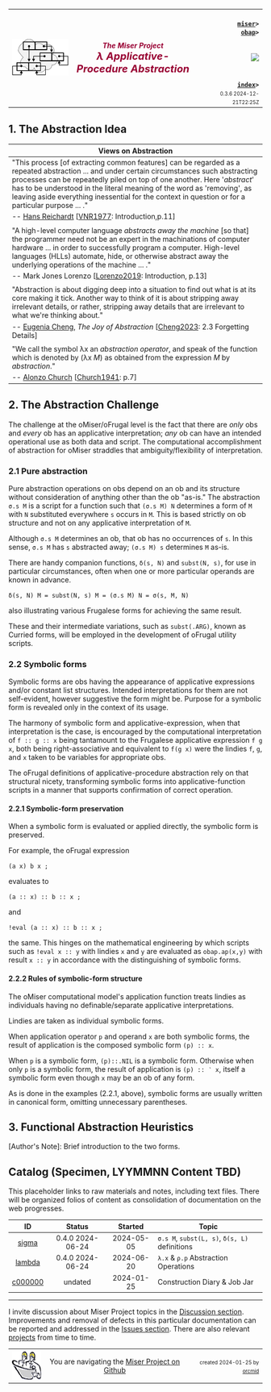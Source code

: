 <!-- index.md 0.3.6                 UTF-8                         2024-12-21
     ----1----|----2----|----3----|----4----|----5----|----6----|----7----|--*
     source <https://github.com/orcmid/miser/blob/master/docs/lambda/index.md>
     publication <https://orcmid.github.io/miser/lambda/>
     -->
<table border="0" width="100%">
  <tr>
    <td width="25%" align="left" height="6">
       <a href="../" title="The Miser Project on GitHub">
       <img src="../images/misertheory-logo.png" /></a>
    </td>
       <td width="48%" height="6"><p align="center"><font color="#990033"><strong>
	<i>The Miser Project</i><br />
    <i><big><big>λ Applicative-Procedure Abstraction</big></big></i></strong></font></p>
    </td>
    <td width="27%" height="6" valign="middle" align="right">
      <b><code>
	  <a href="../" target="_top">miser</a>&gt;
      <a href="./" target="_top">obap</a>&gt;
      </code></b>
      <br /><br />
      <a href="https://clustrmaps.com/site/1bw9w" title="Visit tracker">
            <img src="//www.clustrmaps.com/map_v2.png?d=3-2eQV4fOuelVHp_YtztZ0hl9Uj4ei9zLKw_nRgCgyM&cl=ffffff" />
      </a>
      <br /><br />
      <b><code>
         <a href="index.html" target="_top">index</a>&gt;</code></b>
      <br />
      <small><small>
        0.3.6 2024-12-21T22:25Z<!-- MAINTAIN THIS MANUALLY -->
      </small></small>
      </td>
  </tr>
</table>

## 1. The Abstraction Idea

| Views on Abstraction |
| --- |
| "This process \[of extracting common features\] can be regarded as a repeated abstraction ... and under certain circumstances such abstracting processes can be repeatedly piled on top of one another.  Here '_abstract_' has to be understood in the literal meaning of the word as 'removing', as leaving aside everything inessential for the context in question or for a particular purpose ... ." |
| -- [Hans Reichardt](https://mathshistory.st-andrews.ac.uk/Biographies/Reichardt/) \[[VNR1977](https://orcmid.github.io/bib/authors.htm#VNR1977): Introduction,p.11\] |
|  |
| "A high-level computer language _abstracts away the machine_ \[so that\] the programmer need not be an expert in the machinations of computer hardware ... in order to successfully program a computer.  High-level languages (HLLs) automate, hide, or otherwise abstract away the underlying operations of the machine ... ." |
| -- Mark Jones Lorenzo \[[Lorenzo2019](https://orcmid.github.io/bib/progsys.htm#Lorenzo2019): Introduction, p.13\] |
|  |
| "Abstraction is about digging deep into a situation to find out what is at its core making it tick.  Another way to think of it is about stripping away irrelevant details, or rather, stripping away details that are irrelevant to what we're thinking about." |
| -- [Eugenia Cheng](https://en.wikipedia.org/wiki/Eugenia_Cheng), _The Joy of Abstraction_ \[[Cheng2023](https://orcmid.github.io/bib/math.htm#Cheng2023): 2.3 Forgetting Details\] |
|  |
| "We call the symbol λx an _abstraction operator_, and speak of the function which is denoted by (λx _M_) as obtained from the expression _M_ by _abstraction_." |
| -- [Alonzo Church](https://en.wikipedia.org/wiki/Alonzo_Church) \[[Church1941](https://orcmid.github.io/bib/logic.htm#Church1941): p.7\] |

## 2. The Abstraction Challenge

The challenge at the oMiser/oFrugal level is the fact that there are _only_
obs and _every_ ob has an applicative interpretation; _any_ ob can have an
intended operational use as both data and script.  The computational
accomplishment of abstraction for oMiser straddles that ambiguity/flexibility
of interpretation.

### 2.1 Pure abstraction

Pure abstraction operations on obs depend on an ob and its structure without
consideration of anything other than the ob "as-is."  The abstraction `σ.s M`
is a script for a function such that `(σ.s M) N` determines a form of `M` with
`N` substituted everywhere `s` occurs in `M`.  This is based strictly on ob
structure and not on any applicative interpretation of `M`.

Although `σ.s M` determines an ob, that ob has no occurrences of `s`.  In this
sense, `σ.s M` has `s` abstracted away; `(σ.s M) s` determines `M` as-is.

There are handy companion functions, `δ(s, N)` and `subst(N, s)`, for use in
particular circumstances, often when one or more particular operands are known
in advance.

```ML
δ(s, N) M = subst(N, s) M = (σ.s M) N = σ(s, M, N)
```

also illustrating various Frugalese forms for achieving the same result.

These and their intermediate variations, such as `subst(.ARG)`, known as
Curried forms, will be employed in the development of oFrugal utility scripts.

### 2.2 Symbolic forms

Symbolic forms are obs having the appearance of applicative expressions and/or
constant list structures.  Intended interpretations for them are not
self-evident, however suggestive the form might be.  Purpose for a symbolic
form is revealed only in the context of its usage.

The harmony of symbolic form and applicative-expression, when that
interpretation is the case, is encouraged by the computational interpretation
of `f :: g :: x` being tantamount to the Frugalese applicative expression
`f g x`, both being right-associative and equivalent to `f(g x)` were the
lindies `f`, `g`, and `x` taken to be variables for appropriate obs.

The oFrugal definitions of applicative-procedure abstraction rely on that
structural nicety, transforming symbolic forms into applicative-function
scripts in a manner that supports confirmation of correct operation.

#### 2.2.1 Symbolic-form preservation

When a symbolic form is evaluated or applied directly, the symbolic
form is preserved.

For example, the oFrugal expression

```ML
(a x) b x ;
```

evaluates to

```ML
(a :: x) :: b :: x ;
```

and

```ML
!eval (a :: x) :: b :: x ;
```

the same.  This hinges on the mathematical engineering by which scripts such
as `!eval x :: y` with lindies `x` and `y` are evaluated as `obap.ap(x,y)`
with result `x :: y` in accordance with the distinguishing of symbolic forms.

#### 2.2.2 Rules of symbolic-form structure

The oMiser computational model's application function treats lindies as
individuals having no definable/separate applicative interpretations.

Lindies are taken as individual symbolic forms.

When application operator `p` and operand `x` are both symbolic forms, the
result of application is the composed symbolic form `(p) :: x`.

When `p` is a symbolic form, `(p)::.NIL` is a symbolic form.  Otherwise
when only `p` is a symbolic form, the result of application is `(p) :: ‵ x`,
itself a symbolic form even though `x` may be an ob of any form.

As is done in the examples (2.2.1, above), symbolic forms are usually written
in canonical form, omitting unnecessary parentheses.

## 3. Functional Abstraction Heuristics

\[Author's Note\]: Brief introduction to the two forms.

## Catalog (Specimen, LYYMMNN Content TBD)

This placeholder links to raw materials and notes, including text files.
There will be organized folios of content as consolidation of documentation
on the web progresses.

| **ID**                  | **Status** | **Started** | **Topic** |
|   :-:                   |   :-:      |  :-:        |  ---      |
| [sigma](oSigma.txt)    | 0.4.0 2024-06-24 | 2024-05-05 | `σ.s M`, `subst(L, s)`, `δ(s, L)` definitions |
| [lambda](oLambda.txt)   | 0.4.0 2024-06-24 | 2024-06-20 | `λ.x` & `ρ.p` Abstraction Operations |
| [c000000](c000000.htm)  | undated    | 2024-01-25  | Construction Diary & Job Jar |

----

I invite discussion about Miser Project topics in the
[Discussion section](https://github.com/orcmid/miser/discussions).
Improvements and removal of defects in this particular documentation can be
reported and addressed in the
[Issues section](https://github.com/orcmid/miser/issues).  There are also
relevant [projects](https://github.com/orcmid/miser/projects?type=classic)
from time to time.

<table border="0" cellspacing="3" width="100%">
  <tr>
    <td width="14%">
	<a href="index.htm" target="_top">
       <img border="0" src="../images/hardhat-thumb.gif" alt="Hard Hat Area"
            align="left" width="80" height="57">
       </a>
    </td>
    <td width="54%" valign="middle" align="center">
      You are navigating the <a href="../">Miser Project on Github</a></td>
    <td width="30%">
      <p align="right"><font size="-2">created 2024-01-25 by
         <a target="_top" href="../../orcmid">orcmid</a> </font></p>
    </td>
  </tr>
</table>
<!--

  0.3.6  2024-12-21T22:25Z You are trapped in a twisty symbolic form with
                           intrpretations all the same
  0.3.5  2024-12-21T17:51Z Enough fussing with Symbolic Form for now
  0.3.4  2024-12-18T22:53Z Still struggling with Symbolic Form motivation
  0.3.3  2024-12-15T23:29Z Smooth 2.2 more
  0.3.2  2024-11-28T17:39Z Touch up 2.1 a bit more
  0.3.1  2024-10-28T19:47Z Touch up 2.2
  0.3.0  2024-10-28T18:04Z Complete 2.2 on Symbolic Forms
  0.2.13 2024-09-03T15:42Z Cleanup 2.1
  0.2.12 2024-08-31T23:13Z Continue on 2.2 Symbolic Expressions
  0.2.11 2024-08-29T18:33Z Expand 2.1 on Pure Abstractions
  0.2.10 2024-08-19T19:46Z Backup of intermediate draft on abstraction
  0.2.9  2024-08-08T18:05Z Introduce maebe and start normalizing abstraction
         notation
  0.2.8  2024-07-17T16:11Z Link to Eugenia Cheng Wikipedia
  0.2.7  2024-07-16T17:07Z Add quote from Eugenia Cheng, Joy of Abstracktion
  0.2.6  2024-07-16T16:09Z Add link to Church Wikipedia article
  0.2.5  2024-07-15T00:53Z Fix italic M in Church quotation
  0.2.4  2024-07-14T19:49Z Add Church1941 quotation
  0.2.3  2024-07-13T17:14Z Add Lorenzo2019 quotation
  0.2.2  2024-07-13T15:39Z Repair tabulation for quotations
  0.2.1  2024-07-12T21:11Z Try using a table for quotations layout
  0.2.0  2024-07-12T16:54Z Begin draft text
  0.1.0  2024-07-01T20:08Z oSigma and oLambda introduction
  0.0.0  2024-01-25T17:26Z Placeholder from 0.0.2 obap/index.md boilerplate

               *** end of miser/docs/lambda/index.md ***                  -->
